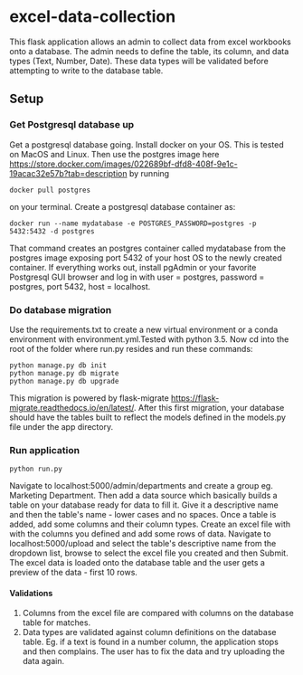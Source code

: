 # excel-data-collection
This flask application allows an admin to collect data from excel workbooks onto a database. The admin needs to define the table, its column, and data types (Text, Number, Date). These data types will be validated before attempting to write to the database table.

## Setup
### Get Postgresql database up
Get a postgresql database going. Install docker on your OS. This is tested on MacOS and Linux. Then use the postgres image here https://store.docker.com/images/022689bf-dfd8-408f-9e1c-19acac32e57b?tab=description by running 

    docker pull postgres 
    
on your terminal. 
Create a postgresql database container as: 

    docker run --name mydatabase -e POSTGRES_PASSWORD=postgres -p 5432:5432 -d postgres
    
That command creates an postgres container called mydatabase from the postgres image exposing port 5432 of your host OS to the newly created container. If everything works out, install pgAdmin or your favorite Postgresql GUI browser and log in with user = postgres, password = postgres, port 5432, host = localhost.

### Do database migration
Use the requirements.txt to create a new virtual environment or a conda environment with environment.yml.Tested with python 3.5. Now cd into the root of the folder where run.py resides and run these commands:

    python manage.py db init
    python manage.py db migrate
    python manage.py db upgrade

This migration is powered by flask-migrate https://flask-migrate.readthedocs.io/en/latest/. After this first migration, your database should have the tables built to reflect the models defined in the models.py file under the app directory.

### Run application
    python run.py

Navigate to localhost:5000/admin/departments and create a group eg. Marketing Department. Then add a data source which basically builds a table on your database ready for data to fill it. Give it a descriptive name and then the table's name - lower cases and no spaces. Once a table is added, add some columns and their column types. Create an excel file with with the columns you defined and add some rows of data. Navigate to localhost:5000/upload and select the table's descriptive name from the dropdown list, browse to select the excel file you created and then Submit. The excel data is loaded onto the database table and the user gets a preview of the data - first 10 rows.

#### Validations
1. Columns from the excel file are compared with columns on the database table for matches.
2. Data types are validated against column definitions on the database table. Eg. if a text is found in a number column, the application stops and then complains. The user has to fix the data and try uploading the data again.

